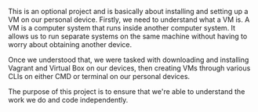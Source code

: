 This is an optional project and is basically about installing and setting up a VM on our personal device.
Firstly, we need to understand what a VM is. A VM is a computer system that runs inside another computer system. It allows us to run separate systems on the same machine without having to worry about obtaining another device.

Once we understood that, we were tasked with downloading and installing Vagrant and Virtual Box on our devices, then creating VMs through various CLIs on either CMD or terminal on our personal devices.

The purpose of this project is to ensure that we're able to understand the work we do and code independently.